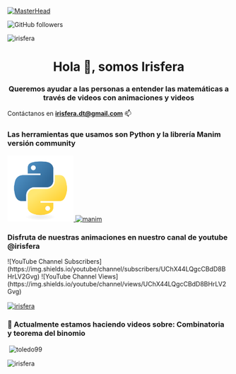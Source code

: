 [![MasterHead](https://github.com/irisfera/irisfera/assets/158130383/db902795-1eae-47ea-a88c-d1a58c4e561b)](https://rishavchanda.io)

![GitHub followers](https://img.shields.io/github/followers/irisfera)
<p align="left"> <img src="https://komarev.com/ghpvc/?username=irisfera&label=Profile%20views&color=0e75b6&style=flat" alt="irisfera" /> </p>

<h1 align="center">Hola 👋, somos Irisfera</h1>

<h3 align="center">Queremos ayudar a las personas a entender las matemáticas a través de videos con animaciones y videos</h3>

Contáctanos en **irisfera.dt@gmail.com** 📫 


<h3 align="left">Las herramientas que usamos son Python y la librería Manim versión community</h3>
<p align="left"> <a href="https://www.python.org" target="_blank" rel="noreferrer"> <img src="https://raw.githubusercontent.com/devicons/devicon/master/icons/python/python-original.svg" alt="python" width="150" height="150"/> </a>
<a href="https://www.manim.community" target="_blank" rel="noreferrer"> <img src="https://github.com/irisfera/irisfera/assets/158130383/8f59b2d9-50dd-4a6f-9ac2-2e06c12c7679" alt="manim" width="170" height="170"/> </a></p>

<h3 align="left">Disfruta de nuestras animaciones en nuestro canal de youtube @irisfera</h3>
![YouTube Channel Subscribers](https://img.shields.io/youtube/channel/subscribers/UChX44LQgcCBdD8BHrLV2Gvg)
![YouTube Channel Views](https://img.shields.io/youtube/channel/views/UChX44LQgcCBdD8BHrLV2Gvg)
<p align="left">
<a href="https://www.youtube.com/@irisfera" target="blank"><img align="center" src="https://raw.githubusercontent.com/rahuldkjain/github-profile-readme-generator/master/src/images/icons/Social/youtube.svg" alt="irisfera" height="60" width="80" /></a>
</p>

### 🌱 Actualmente estamos haciendo videos sobre: **Combinatoria y teorema del binomio**






<p>&nbsp;<img align="center" src="https://github-readme-stats.vercel.app/api?username=irisfera&show_icons=true&locale=en" alt="toledo99" /></p>

<p><img align="center" src="https://github-readme-streak-stats.herokuapp.com/?user=irisfera&" alt="irisfera" /></p>

<!--
**irisfera/irisfera** is a ✨ _special_ ✨ repository because its `README.md` (this file) appears on your GitHub profile.

Here are some ideas to get you started:

- 🔭 I’m currently working on ...
- 🌱 I’m currently learning ...
- 👯 I’m looking to collaborate on ...
- 🤔 I’m looking for help with ...
- 💬 Ask me about ...
- 📫 How to reach me: ...
- 😄 Pronouns: ...
- ⚡ Fun fact: ...
-->
